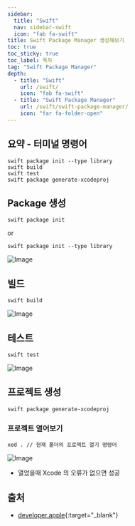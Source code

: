 ```yaml
---
sidebar:
  title: "Swift"
  nav: sidebar-swift
  icon: "fab fa-swift"
title: Swift Package Manager 생성해보기
toc: true
toc_sticky: true
toc_label: 목차
tag: "Swift Package Manager"
depth:
  - title: "Swift"
    url: /swift/
    icon: "fab fa-swift"
  - title: "Swift Package Manager"
    url: /swift/swift-package-manager/
    icon: "far fa-folder-open"
---
```

## 요약 - 터미널 명령어
```
swift package init --type library
swift build
swift test
swift package generate-xcodeproj
```

## Package 생성
```
swift package init
```
or
```
swift package init --type library
```
![Image](https://drive.google.com/uc?export=view&id=1jEXoA_yfEEblmwWpiBf046kJA6fBx2f8)


## 빌드
```
swift build
```
![Image](https://drive.google.com/uc?export=view&id=1L547lEfSC06Zg4w7B-zyl1Qg4ui2edq4)
## 테스트
```
swift test
```
![Image](https://drive.google.com/uc?export=view&id=1zDwslUPvlMGFN5Q5mG_kKzdvMrXzT2E-)
## 프로젝트 생성
```
swift package generate-xcodeproj
```

### 프로젝트 열어보기
```
xed . // 현재 폴더의 프로젝트 열기 명령어
```
![Image](https://drive.google.com/uc?export=view&id=10fcwtgS1D4TETgSQ-0VJ1OHxHTlK963B)

- 열었을때 Xcode 의 오류가 없으면 성공

## 출처
* [<i class="fas fa-link"></i> developer.apple](https://developer.apple.com/documentation/xcode/creating-a-standalone-swift-package-with-xcode){:target="_blank"}

